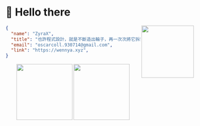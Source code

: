 # 👋 Hello there

<img height="140rem" align="right" src="https://media1.tenor.com/m/NXzOTNb7UsEAAAAd/confused-monkey-sad-monkey.gif">

```json
{
  "name": "ZyraX",
  "title": "也許程式設計，就是不斷造出輪子，再一次次將它拆毀",
  "email": "oscarcoll.930714@gmail.com",
  "link": "https://wennya.xyz",
}
```
<div align="center">
  <img height="150rem" src="https://github-readme-stats.vercel.app/api?username=fileng87&show_icons=true&theme=transparent" />

  <img height="150rem" src="https://github-readme-stats.vercel.app/api/wakatime?username=fileng87&show_icons=true&theme=transparent&layout=compact&langs_count=6" />
</div>
